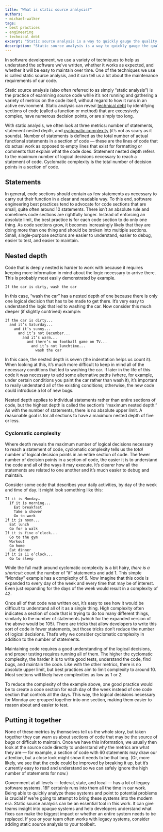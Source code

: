 ```yaml
---
title: "What is static source analysis?"
authors:
- michael-walker
tags:
- best practices
- engineering
- technical debt
excerpt: "Static source analysis is a way to quickly gauge the quality of source code and identify areas of high technical debt. But what IS static source analysis, and how is it useful?"
description: "Static source analysis is a way to quickly gauge the quality of source code and identify areas of high technical debt. But what IS static source analysis, and how is it useful?"
---
```

In software development, we use a variety of techniques to help us
understand the software we’ve written, whether it works as expected, and
whether it will be easy to maintain over time. One of the techniques we
use is called static source analysis, and it can tell us a lot about the
maintenance requirements of our code.

Static source analysis (also often referred to as simply “static
analysis”) is the practice of examining source code while it’s not
running and gathering a variety of metrics on the code itself, without
regard to how it runs in an active environment. Static analysis can
reveal [technical
debt](https://18f.gsa.gov/2015/09/04/what-is-technical-debt/) by
identifying sections of code (called a function or method) that are
excessively complex, have numerous decision points, or are simply too
long.

With static analysis, we often look at three metrics: number of
statements, statement nested depth, and [cyclomatic
complexity](https://en.wikipedia.org/wiki/Cyclomatic_complexity) (it’s
not as scary as it sounds). Number of statements is defined as the total
number of actual functional statements in a section of code — these are
the lines of code that do actual work as opposed to empty lines that
exist for formatting or comments that explain what the code does.
Statement nested depth refers to the maximum number of logical decisions
necessary to reach a statement of code. Cyclomatic complexity is the
total number of decision points in a section of code.

## Statements

In general, code sections should contain as few statements as necessary
to carry out their function in a clear and readable way. To this end,
software engineering best practices tend to advocate for code sections
that are small, quite often around 10 statements. There isn’t an
absolute rule and sometimes code sections are rightfully longer. Instead
of enforcing an absolute limit, the best practice is for each code
section to do only one thing. As code sections grow, it becomes
increasingly likely that they are doing more than one thing and should
be broken into multiple sections. Small, single-purpose sections are
easier to understand, easier to debug, easier to test, and easier to
maintain.

## Nested depth

Code that is deeply nested is harder to work with because it requires
keeping more information in mind about the logic necessary to arrive
there. This is probably most easily demonstrated by example.

```
If the car is dirty, wash the car
```

In this case, “wash the car” has a nested depth of one because there is
only one logical decision that has to be made to get there. It’s very
easy to understand the logic that led to washing the car. Now consider
this much deeper (if slightly contrived) example:

```
If the car is dirty...
  and it’s Saturday...
    and it’s sunny...
      and it’s not December...
        and it’s warm...
          and there’s no football game on TV...
            and it’s not lunchtime...
              wash the car
```

In this case, the nested depth is seven (the indentation helps us count
it). When looking at this, it’s much more difficult to keep in mind all
of the necessary conditions that led to washing the car. If later in the
life of this code it was necessary to add some alternative paths (where,
for example, under certain conditions you paint the car rather than wash
it), it’s important to really understand all of the existing conditions;
otherwise, the new code could introduce a lot of new bugs.

Nested depth applies to individual statements rather than entire
sections of code, but the highest depth is called the section’s “maximum
nested depth.” As with the number of statements, there is no absolute
upper limit. A reasonable goal is for all sections to have a maximum
nested depth of five or less.

### Cyclomatic complexity

Where depth reveals the maximum number of logical decisions necessary to
reach a statement of code, cyclomatic complexity tells us the *total*
number of logical decision points in an entire section of code. The
fewer number of decision points in a section of code, the easier it is
to understand the code and all of the ways it may execute. It’s clearer
how all the statements are related to one another and it’s much easier
to debug and maintain.

Consider some code that describes your daily activities, by day of the
week and time of day. It might look something like this:

```
If it is Monday…
  If it is morning...
    Eat breakfast
    Take a shower
    Go to work
If it is noon...
  Eat lunch
  Go for a walk
If it is five o’clock...
  Go to the gym
  Workout
  Go home
  Eat dinner
If it is 11 o’clock...
  Go to sleep
```

While the full math around cyclomatic complexity is a bit hairy, *there
is a shortcut*: count the number of “if” statements and add 1. This
simple “Monday” example has a complexity of 6. Now imagine that this
code is expanded to every day of the week and every time that may be of
interest. Even just expanding for the days of the week would result in a
complexity of 42.

Once all of that code was written out, it’s easy to see how it would be
difficult to understand all of it as a single thing. High complexity
often indicates a section of code that is trying to do too many
different things, similarly to the number of statements (which for the
expanded version of the above would be 105). There are tricks that allow
developers to write this sort of code in fewer statements, but those
tricks don’t reduce the number of logical decisions. That’s why we
consider cyclomatic complexity in addition to the number of statements.

Maintaining code requires a good understanding of the logical decisions,
and proper testing requires running all of them. The higher the
cyclomatic complexity, the harder it is to write good tests, understand
the code, find bugs, and maintain the code. Like with the other metrics,
there is no absolute upper limit, but best practices aim to limit
complexity to around 10. Most sections will likely have complexities as
low as 1 or 2.

To reduce the complexity of the example above, one good practice would
be to create a code section for each day of the week instead of one code
section that controls all the days. This way, the logical decisions
necessary for Monday are grouped together into one section, making them
easier to reason about and easier to test.

## Putting it together

None of these metrics by themselves tell us the whole story, but taken
together they can warn us about sections of code that may be the source
of bugs or difficult to maintain. Once we have this information, we
usually then look at the source code directly to understand why the
metrics are what they are — for example, a section of code with 60
statements may draw our attention, but a close look might show it needs
to be that long. (Or, more likely, we see that the code could be
improved by breaking it up, but it’s currently easy to read and
understand so we can safely ignore the high number of statements for
now.)

Government at all levels — federal, state, and local — has a lot of
legacy software systems. 18F certainly runs into them all the time in
our work. Being able to quickly analyze these systems and point to
potential problems is crucial if we’re going to attempt to bring these
systems into the modern era. Static source analysis can be an essential
tool in this work. It can give teams insight into opaque systems and
help developers understand what fixes can make the biggest impact or
whether an entire system needs to be replaced. If you or your team often
works with legacy systems, consider adding static source analysis to
your toolbelt.
